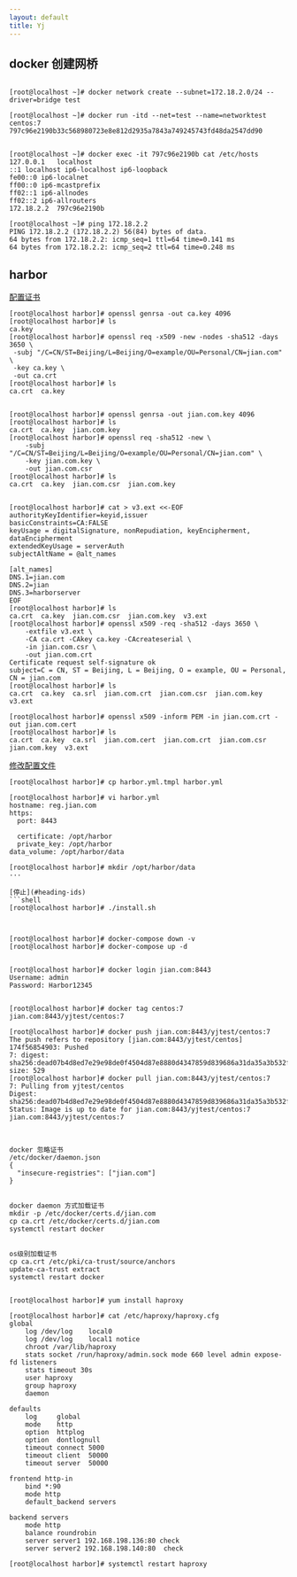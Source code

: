 ```yaml
---
layout: default
title: Yj
---
```



## docker 创建网桥
```shell

[root@localhost ~]# docker network create --subnet=172.18.2.0/24 --driver=bridge test

[root@localhost ~]# docker run -itd --net=test --name=networktest centos:7
797c96e2190b33c568980723e8e812d2935a7843a749245743fd48da2547dd90


[root@localhost ~]# docker exec -it 797c96e2190b cat /etc/hosts
127.0.0.1	localhost
::1	localhost ip6-localhost ip6-loopback
fe00::0	ip6-localnet
ff00::0	ip6-mcastprefix
ff02::1	ip6-allnodes
ff02::2	ip6-allrouters
172.18.2.2	797c96e2190b

[root@localhost ~]# ping 172.18.2.2
PING 172.18.2.2 (172.18.2.2) 56(84) bytes of data.
64 bytes from 172.18.2.2: icmp_seq=1 ttl=64 time=0.141 ms
64 bytes from 172.18.2.2: icmp_seq=2 ttl=64 time=0.248 ms
```



## harbor

[配置证书](#heading-ids)	
```shell
[root@localhost harbor]# openssl genrsa -out ca.key 4096
[root@localhost harbor]# ls
ca.key
[root@localhost harbor]# openssl req -x509 -new -nodes -sha512 -days 3650 \
 -subj "/C=CN/ST=Beijing/L=Beijing/O=example/OU=Personal/CN=jian.com" \
 -key ca.key \
 -out ca.crt
[root@localhost harbor]# ls
ca.crt  ca.key


[root@localhost harbor]# openssl genrsa -out jian.com.key 4096
[root@localhost harbor]# ls
ca.crt  ca.key  jian.com.key
[root@localhost harbor]# openssl req -sha512 -new \
    -subj "/C=CN/ST=Beijing/L=Beijing/O=example/OU=Personal/CN=jian.com" \
    -key jian.com.key \
    -out jian.com.csr
[root@localhost harbor]# ls
ca.crt  ca.key  jian.com.csr  jian.com.key


[root@localhost harbor]# cat > v3.ext <<-EOF
authorityKeyIdentifier=keyid,issuer
basicConstraints=CA:FALSE
keyUsage = digitalSignature, nonRepudiation, keyEncipherment, dataEncipherment
extendedKeyUsage = serverAuth
subjectAltName = @alt_names

[alt_names]
DNS.1=jian.com
DNS.2=jian
DNS.3=harborserver
EOF
[root@localhost harbor]# ls
ca.crt  ca.key  jian.com.csr  jian.com.key  v3.ext
[root@localhost harbor]# openssl x509 -req -sha512 -days 3650 \
    -extfile v3.ext \
    -CA ca.crt -CAkey ca.key -CAcreateserial \
    -in jian.com.csr \
    -out jian.com.crt
Certificate request self-signature ok
subject=C = CN, ST = Beijing, L = Beijing, O = example, OU = Personal, CN = jian.com
[root@localhost harbor]# ls
ca.crt  ca.key  ca.srl  jian.com.crt  jian.com.csr  jian.com.key  v3.ext

[root@localhost harbor]# openssl x509 -inform PEM -in jian.com.crt -out jian.com.cert
[root@localhost harbor]# ls
ca.crt  ca.key  ca.srl  jian.com.cert  jian.com.crt  jian.com.csr  jian.com.key  v3.ext
```

[修改配置文件](#heading-ids)	
```shell
[root@localhost harbor]# cp harbor.yml.tmpl harbor.yml

[root@localhost harbor]# vi harbor.yml
hostname: reg.jian.com
https:
  port: 8443

  certificate: /opt/harbor
  private_key: /opt/harbor
data_volume: /opt/harbor/data

[root@localhost harbor]# mkdir /opt/harbor/data
···

[停止](#heading-ids)	
```shell
[root@localhost harbor]# ./install.sh 



[root@localhost harbor]# docker-compose down -v
[root@localhost harbor]# docker-compose up -d


[root@localhost harbor]# docker login jian.com:8443
Username: admin
Password: Harbor12345


[root@localhost harbor]# docker tag centos:7 jian.com:8443/yjtest/centos:7

[root@localhost harbor]# docker push jian.com:8443/yjtest/centos:7
The push refers to repository [jian.com:8443/yjtest/centos]
174f56854903: Pushed 
7: digest: sha256:dead07b4d8ed7e29e98de0f4504d87e8880d4347859d839686a31da35a3b532f size: 529
[root@localhost harbor]# docker pull jian.com:8443/yjtest/centos:7
7: Pulling from yjtest/centos
Digest: sha256:dead07b4d8ed7e29e98de0f4504d87e8880d4347859d839686a31da35a3b532f
Status: Image is up to date for jian.com:8443/yjtest/centos:7
jian.com:8443/yjtest/centos:7



docker 忽略证书
/etc/docker/daemon.json
{
  "insecure-registries": ["jian.com"]
}


docker daemon 方式加载证书
mkdir -p /etc/docker/certs.d/jian.com
cp ca.crt /etc/docker/certs.d/jian.com
systemctl restart docker


os级别加载证书
cp ca.crt /etc/pki/ca-trust/source/anchors
update-ca-trust extract
systemctl restart docker


[root@localhost harbor]# yum install haproxy

[root@localhost harbor]# cat /etc/haproxy/haproxy.cfg
global
    log /dev/log    local0
    log /dev/log    local1 notice
    chroot /var/lib/haproxy
    stats socket /run/haproxy/admin.sock mode 660 level admin expose-fd listeners
    stats timeout 30s
    user haproxy
    group haproxy
    daemon

defaults
    log     global
    mode    http
    option  httplog
    option  dontlognull
    timeout connect 5000
    timeout client  50000
    timeout server  50000

frontend http-in
    bind *:90
    mode http
    default_backend servers

backend servers
    mode http
    balance roundrobin
    server server1 192.168.198.136:80 check
    server server2 192.168.198.140:80  check

[root@localhost harbor]# systemctl restart haproxy






